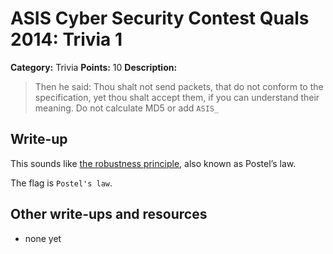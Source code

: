 # ASIS Cyber Security Contest Quals 2014: Trivia 1

**Category:** Trivia
**Points:** 10
**Description:**

> Then he said: Thou shalt not send packets, that do not conform to the specification, yet thou shalt accept them, if you can understand their meaning.
> Do not calculate MD5 or add `ASIS_`

## Write-up

This sounds like [the robustness principle](http://en.wikipedia.org/wiki/Robustness_principle), also known as Postel’s law.

The flag is `Postel's law`.

## Other write-ups and resources

* none yet
